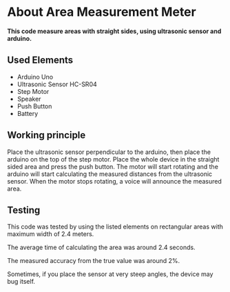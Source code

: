 # About Area Measurement Meter

**This code measure areas with straight sides, using ultrasonic sensor and arduino.**

## Used Elements

- Arduino Uno
- Ultrasonic Sensor HC-SR04
- Step Motor
- Speaker
- Push Button
- Battery

## Working principle 

Place the ultrasonic sensor perpendicular to the arduino, then place the arduino on the top of the step motor. 
Place the whole device in the straight sided area and press the push button. 
The motor will start rotating and the arduino will start calculating the measured distances from the ultrasonic sensor. 
When the motor stops rotating, a voice will announce the measured area.

## Testing

This code was tested by using the listed elements on rectangular areas with maximum width of 2.4 meters.


The average time of calculating the area was around 2.4 seconds.


The measured accuracy from the true value was around 2%.


Sometimes, if you place the sensor at very steep angles, the device may bug itself.
